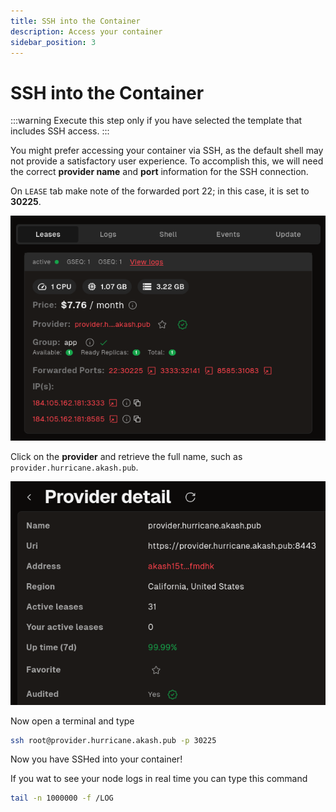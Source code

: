 ```yaml
---
title: SSH into the Container
description: Access your container
sidebar_position: 3
---
```


# SSH into the Container

:::warning
Execute this step only if you have selected the template that includes SSH access.
:::

You might prefer accessing your container via SSH, as the default shell may not provide a satisfactory user experience. To accomplish this, we will need the correct **provider name** and **port** information for the SSH connection.

On `LEASE` tab make note of the forwarded port 22; in this case, it is set to **30225**.

![Check IP & Port](/img/akash/checks.png)

Click on the **provider** and retrieve the full name, such as `provider.hurricane.akash.pub`.

![Provider](/img/akash/provider.png)

Now open a terminal and type

```bash
ssh root@provider.hurricane.akash.pub -p 30225
```

Now you have SSHed into your container!

If you wat to see your node logs in real time you can type this command

```bash
tail -n 1000000 -f /LOG
```